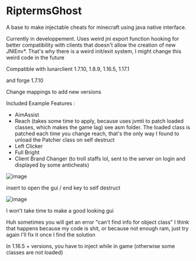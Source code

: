 # RiptermsGhost
A base to make injectable cheats for minecraft using java native interface.

Currently in developpement.
Uses weird jni export function hooking for better compatibility with clients that doesn't allow the creation of new JNIEnv*. That's why there is a weird init/exit system, I might change this weird code in the future

Compatible with lunarclient 1.7.10, 1.8.9, 1.16.5, 1.17.1

and forge 1.7.10

Change mappings to add new versions

Included Example Features :
- AimAssist
- Reach (takes some time to apply, because uses jvmti to patch loaded classes, which makes the game lag) see asm folder.
 The loaded class is patched each time you change reach, that's the only way I found to unload the Patcher class on self destruct
- Left Clicker
- Full Bright
- Client Brand Changer (to troll staffs lol, sent to the server on login and displayed by some anticheats)

![image](https://github.com/Lefraudeur/RiptermsGhost/assets/91006387/39690baa-859a-4ea2-a9b0-dfbc8cbfe472)

insert to open the gui / end key to self destruct

![image](https://github.com/Lefraudeur/RiptermsGhost/assets/91006387/ec706308-84f5-4c4b-83a8-b506fd6f8d57)

I won't take time to make a good looking gui

Huh sometimes you will get an error "can't find info for object class"
I think that happens because my code is shit, or because not enough ram, just try again
I'll fix it once I find the solution

In 1.16.5 + versions, you have to inject while in game (otherwise some classes are not loaded)
